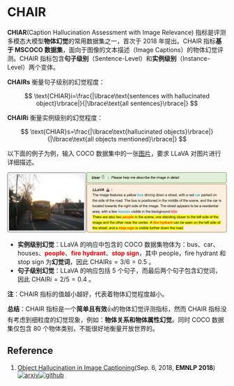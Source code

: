 # CHAIR

**CHIAR**(Caption Hallucination Assessment with Image Relevance) 指标是评测多模态大模型**物体幻觉**的常用数据集之一，首次于 2018 年提出。CHAIR 指标**基于 MSCOCO 数据集**，面向于图像的文本描述（Image Captions）的物体幻觉评测。CHAIR 指标包含**句子级别**（Sentence-Level）和**实例级别**（Instance-Level）两个变体。

**CHAIRs** 衡量句子级别的幻觉程度：

$$
\text{CHIAR}i=\frac{|\lbrace\text{sentences with hallucinated object}\rbrace|}{|\lbrace\text{all sentences}\rbrace|}
$$

**CHAIRi** 衡量实例级别的幻觉程度：

$$
\text{CHIAR}s=\frac{|\lbrace\text{hallucinated objects}\rbrace|}{|\lbrace\text{all objects mentioned}\rbrace|}
$$

以下面的例子为例，输入 COCO 数据集中的一张[图片](http://images.cocodataset.org/val2014/COCO_val2014_000000499775.jpg)，要求 LLaVA 对图片进行详细描述。

![chair-example](./assets/chair-example.png)

- **实例级别幻觉**：LLaVA 的响应中包含的 COCO 数据集物体为：bus、car、houses、<span style="color:red">**people**</span>、<span style="color:red">**fire hydrant**</span>、<span style="color:red">**stop sign**</span>，其中 people，fire hydrant 和 stop sign 为**幻觉词**，因此 $\text{CHAIR}s= 3/6=0.5$ 。
- **句子级别幻觉**：LLaVA 的响应包括 5 个句子，而最后两个句子包含幻觉词，因此 $\text{CHAIR}i=2/5=0.4$ 。

**注**：CHAIR 指标的值越小越好，代表着物体幻觉程度越小。



**总结**：CHAIR 指标是一个**简单且有效**:thumbsup:的物体幻觉评测指标，然而 CHAIR 指标没有考虑到细粒度的幻觉现象，例如：**物体关系和物体属性幻觉**。同时 COCO 数据集仅包含 80 个物体类别，不能很好地衡量开放世界的。



## Reference

1. [Object Hallucination in Image Captioning](https://arxiv.org/abs/1809.02156)(Sep. 6, 2018, **EMNLP 2018**) [![arxiv](https://img.shields.io/badge/arXiv-b31b1b.svg)](https://arxiv.org/abs/1809.02156)[![github](https://img.shields.io/github/stars/LisaAnne/Hallucination)](https://github.com/LisaAnne/Hallucination)

